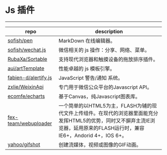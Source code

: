 # Js 插件

---

 repo | description
 -----|-------------
 [sofish/pen](https://github.com/sofish/pen) | MarkDown 在线编辑器。
 [sofish/wechat.js](https://github.com/sofish/wechat.js) | 微信相关的 js 操作：分享、网络、菜单。
 [RubaXa/Sortable](https://github.com/RubaXa/Sortable) | 支持现代浏览器和触摸设备的拖放排序插件。
 [aui/artTemplate](https://github.com/aui/artTemplate) | 性能卓越的 js 模板引擎。
 [fabien-d/alertify.js](https://github.com/fabien-d/alertify.js) | JavaScript 警告/通知 系统。
 [zxlie/WeixinApi](https://github.com/zxlie/WeixinApi) | 专门用于微信公众平台的Javascript API。
 [ecomfe/echarts](https://github.com/ecomfe/echarts) | 基于Canvas，纯Javascript图表库。
 [fex-team/webuploader](https://github.com/fex-team/webuploader) | 一个简单的以HTML5为主，FLASH为辅的现代文件上传组件。在现代的浏览器里面能充分发挥HTML5的优势，同时又不摒弃主流IE浏览器，延用原来的FLASH运行时，兼容IE6+，Andorid 4+，IOS 6+。
 [yahoo/gifshot](https://github.com/yahoo/gifshot) | 创建流媒体，视频或图像的GIF动画。
